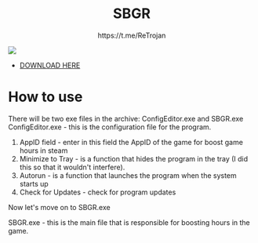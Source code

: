 
<p align="center">
 <h1 align="center">SBGR</h1>
 <p align="center">https://t.me/ReTrojan</p>
  <img src="https://i.imgur.com/VUiu23X.png"/> 

</p>


- [DOWNLOAD HERE](https://github.com/retrojan/SBGR/releases/download/SBGR/SBGR.zip)

# How to use
There will be two exe files in the archive: ConfigEditor.exe and SBGR.exe
ConfigEditor.exe - this is the configuration file for the program.
1. AppID field - enter in this field the AppID of the game for boost game hours in steam
2. Minimize to Tray - is a function that hides the program in the tray (I did this so that it wouldn't interfere).
3. Autorun - is a function that launches the program when the system starts up
4. Check for Updates - check for program updates

Now let's move on to SBGR.exe

SBGR.exe - this is the main file that is responsible for boosting hours in the game.

